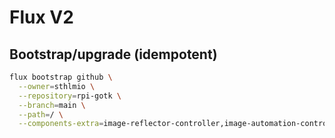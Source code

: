 # Flux V2

## Bootstrap/upgrade (idempotent)

```bash
flux bootstrap github \
  --owner=sthlmio \
  --repository=rpi-gotk \
  --branch=main \
  --path=/ \
  --components-extra=image-reflector-controller,image-automation-controller
```

